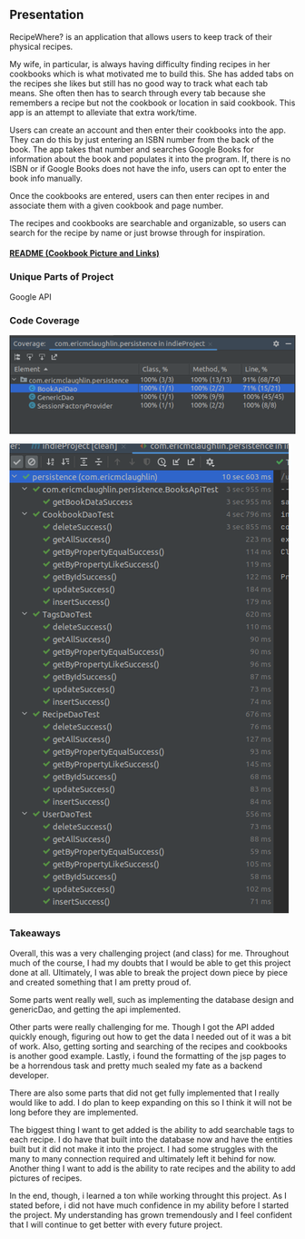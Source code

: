 ## Presentation

RecipeWhere? is an application that allows users to keep track of their physical recipes.

My wife, in particular, is always having difficulty finding recipes in her cookbooks which is what motivated me to build this.  She has added tabs on the recipes she likes but still has no good way to track what each tab means.  She often then has to search through every tab because she remembers a recipe but not the cookbook or location in said cookbook. This app is an attempt to alleviate that extra work/time.

Users can create an account and then enter their cookbooks into the app.  They can do this by just entering an ISBN number from the back of the book.  The app takes that number and searches Google Books for information about the book and populates it into the program. If, there is no ISBN or if Google Books does not have the info, users can opt to enter the book info manually.

Once the cookbooks are entered, users can then enter recipes in and associate them with a given cookbook and page number.

The recipes and cookbooks are searchable and organizable, so users can search for the recipe by name or just browse through for inspiration.

#### [README (Cookbook Picture and Links)](../README.md)

### Unique Parts of Project
Google API

### Code Coverage
![Code Coverage](../DesignDocuments/LayoutPictures/PresentationItems/CodeCoverageNumbers.png)

![Code Coverage](../DesignDocuments/LayoutPictures/PresentationItems/TestCheckmarks.png)

### Takeaways
Overall, this was a very challenging project (and class) for me.  Throughout much of the course, I had my doubts that I would be able to get this project done at all.  Ultimately, I was able to break the project down piece by piece and created something that I am pretty proud of.  

Some parts went really well, such as implementing the database design and genericDao, and getting the api implemented.  

Other parts were really challenging for me.  Though I got the API added quickly enough, figuring out how to get the data I needed out of it was a bit of work.  Also, getting sorting and searching of the recipes and cookbooks is another good example.  Lastly, i found the formatting of the jsp pages to be a horrendous task and pretty much sealed my fate as a backend developer.

There are also some parts that did not get fully implemented that I really would like to add.  I do plan to keep expanding on this so I think it will not be long before they are implemented.

The biggest thing I want to get added is the ability to add searchable tags to each recipe.  I do have that built into the database now and have the entities built but it did not make it into the project.  I had some struggles with the many to many connection required and ultimately left it behind for now.  Another thing I want to add is the ability to rate recipes and the ability to add pictures of recipes.

In the end, though, i learned a ton while working throught this project.  As I stated before, i did not have much confidence in my ability before I started the project.  My understanding has grown tremendously and I feel confident that I will continue to get better with every future project.

